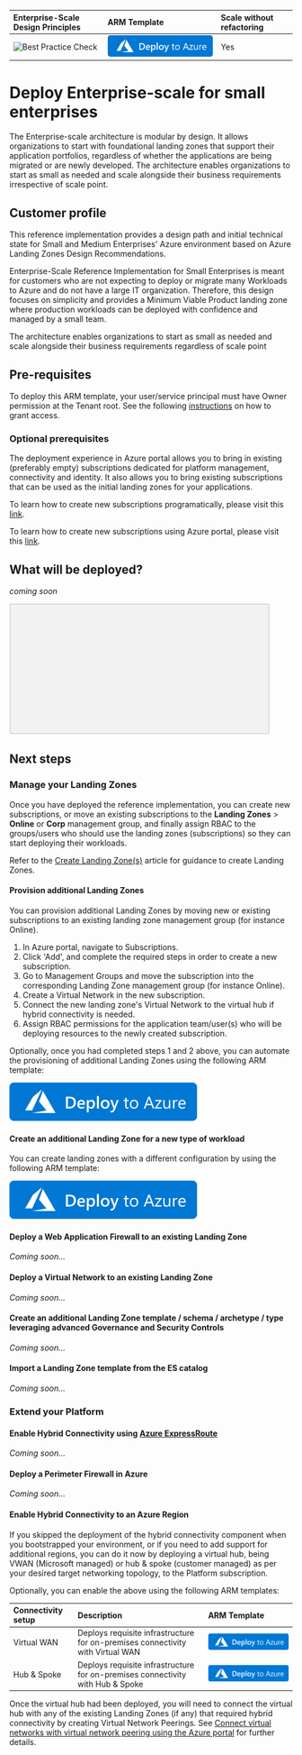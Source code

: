 | Enterprise-Scale Design Principles | ARM Template | Scale without refactoring |
|:-------------|:--------------|:--------------|
|![Best Practice Check](https://azurequickstartsservice.blob.core.windows.net/badges/subscription-deployments/create-rg-lock-role-assignment/BestPracticeResult.svg)| [![Deploy To Azure](https://raw.githubusercontent.com/Azure/azure-quickstart-templates/master/1-CONTRIBUTION-GUIDE/images/deploytoazure.svg?sanitize=true)](https://portal.azure.com/#blade/Microsoft_Azure_CreateUIDef/CustomDeploymentBlade/uri/https%3A%2F%2Fraw.githubusercontent.com%2FAzure%2FEnterprise-Scale%2Fmain%2Fdocs%2Freference%2Ftreyresearch%2FarmTemplates%2Fes-lite.json/createUIDefinitionUri/https%3A%2F%2Fraw.githubusercontent.com%2FAzure%2FEnterprise-Scale%2Fmain%2Fdocs%2Freference%2Ftreyresearch%2FarmTemplates%2Fportal-es-lite.json)  | Yes |

# Deploy Enterprise-scale for small enterprises
The Enterprise-scale architecture is modular by design. It allows organizations to start with foundational landing zones that support their application portfolios, regardless of whether the applications are being migrated or are newly developed. The architecture enables organizations to start as small as needed and scale alongside their business requirements irrespective of scale point.

## Customer profile
This reference implementation provides a design path and initial technical state for Small and Medium Enterprises' Azure environment based on Azure Landing Zones Design Recommendations.

Enterprise-Scale Reference Implementation for Small Enterprises is meant for customers who are not expecting to deploy or migrate many Workloads to Azure and do not have a large IT organization. Therefore, this design focuses on simplicity and provides a Minimum Viable Product landing zone where production workloads can be deployed with confidence and managed by a small team.

The architecture enables organizations to start as small as needed and scale alongside their business requirements regardless of scale point


## Pre-requisites

To deploy this ARM template, your user/service principal must have Owner permission at the Tenant root.
See the following [instructions](https://docs.microsoft.com/en-us/azure/role-based-access-control/elevate-access-global-admin) on how to grant access.

### Optional prerequisites

The deployment experience in Azure portal allows you to bring in existing (preferably empty) subscriptions dedicated for platform management, connectivity and identity. It also allows you to bring existing subscriptions that can be used as the initial landing zones for your applications.

To learn how to create new subscriptions programatically, please visit this [link](https://docs.microsoft.com/en-us/azure/azure-resource-manager/management/programmatically-create-subscription?tabs=rest).

To learn how to create new subscriptions using Azure portal, please visit this [link](https://azure.microsoft.com/en-us/blog/create-enterprise-subscription-experience-in-azure-portal-public-preview/).

## What will be deployed?

*coming soon*


![Enterprise-Scale with connectivity](./TR-ES-architecture.png)

## Next steps

### Manage your Landing Zones

Once you have deployed the reference implementation, you can create new subscriptions, or move an existing subscriptions to the **Landing Zones** > **Online** or **Corp**  management group, and finally assign RBAC to the groups/users who should use the landing zones (subscriptions) so they can start deploying their workloads.

Refer to the [Create Landing Zone(s)](../../EnterpriseScale-Deploy-landing-zones.md) article for guidance to create Landing Zones.

#### Provision additional Landing Zones 

You can provision additional Landing Zones by moving new or existing subscriptions to an existing landing zone management group (for instance Online).

1. In Azure portal, navigate to Subscriptions.
2. Click 'Add', and complete the required steps in order to create a new subscription.
3. Go to Management Groups and move the subscription into the corresponding Landing Zone management group (for instance Online).
4. Create a Virtual Network in the new subscription.
5. Connect the new landing zone's Virtual Network to the virtual hub if hybrid connectivity is needed.
6. Assign RBAC permissions for the application team/user(s) who will be deploying resources to the newly created subscription.

Optionally, once you had completed steps 1 and 2 above, you can automate the provisioning of additional Landing Zones using the following ARM template:

[![Provision Landing Zone](https://raw.githubusercontent.com/Azure/azure-quickstart-templates/master/1-CONTRIBUTION-GUIDE/images/deploytoazure.svg?sanitize=true)](https://ms.portal.azure.com/?feature.customportal=false#create/Microsoft.Template/uri/https%3A%2F%2Fraw.githubusercontent.com%2Fjuazasan%2FEnterprise-Scale%2Ffta%2Ftrey-research-ri-abstracted%2Fdocs%2Freference%2Ftreyresearch%2FarmTemplates%2Fes-add-lz.json/createUIDefinitionUri/https%3A%2F%2Fraw.githubusercontent.com%2Fjuazasan%2FEnterprise-Scale%2Ffta%2Ftrey-research-ri-abstracted%2Fdocs%2Freference%2Ftreyresearch%2FarmTemplates%2Fportal-es-add-lz.json) 

#### Create an additional Landing Zone for a new type of workload

You can create landing zones with a different configuration by using the following ARM template:

[![Add New Landing Zone Type](https://raw.githubusercontent.com/Azure/azure-quickstart-templates/master/1-CONTRIBUTION-GUIDE/images/deploytoazure.svg?sanitize=true)](https://ms.portal.azure.com/?feature.customportal=false#create/Microsoft.Template/uri/https%3A%2F%2Fraw.githubusercontent.com%2Fjuazasan%2FEnterprise-Scale%2Ffta%2Ftrey-research-ri-abstracted%2Fdocs%2Freference%2Ftreyresearch%2FarmTemplates%2Fes-add-lz-template.json/createUIDefinitionUri/https%3A%2F%2Fraw.githubusercontent.com%2Fjuazasan%2FEnterprise-Scale%2Ffta%2Ftrey-research-ri-abstracted%2Fdocs%2Freference%2Ftreyresearch%2FarmTemplates%2Fportal-es-add-lz-template.json) 

#### Deploy a Web Application Firewall to an existing Landing Zone

*Coming soon...*

#### Deploy a Virtual Network to an existing Landing Zone

*Coming soon...*

#### Create an additional Landing Zone template / schema / archetype / type leveraging advanced Governance and Security Controls

*Coming soon...*

#### Import a Landing Zone template from the ES catalog

*Coming soon...*

### Extend your Platform

#### Enable Hybrid Connectivity using [Azure ExpressRoute](https://docs.microsoft.com/en-us/azure/expressroute/expressroute-introduction)

*Coming soon...*

#### Deploy a Perimeter Firewall in Azure

*Coming soon...*

#### Enable Hybrid Connectivity to an Azure Region 

If you skipped the deployment of the hybrid connectivity component when you bootstrapped your environment, or if you need to add support for additional regions, you can do it now by deploying a virtual hub, being VWAN (Microsoft managed) or hub & spoke (customer managed) as per your desired target networking topology, to the Platform subscription.

Optionally, you can enable the above using the following ARM templates:

| Connectivity setup | Description | ARM Template |
|:-------------------------|:-------------|:-------------|
| Virtual WAN | Deploys requisite infrastructure for on-premises connectivity with Virtual WAN  | [![Add Connectivity (vWAN)](https://raw.githubusercontent.com/Azure/azure-quickstart-templates/master/1-CONTRIBUTION-GUIDE/images/deploytoazure.svg?sanitize=true)](https://ms.portal.azure.com/?feature.customportal=false#create/Microsoft.Template/uri/https%3A%2F%2Fraw.githubusercontent.com%2Fjuazasan%2FEnterprise-Scale%2Ffta%2Ftrey-research-ri-abstracted%2Fdocs%2Freference%2Ftreyresearch%2FarmTemplates%2Fes-add-vwan.json/createUIDefinitionUri/https%3A%2F%2Fraw.githubusercontent.com%2Fjuazasan%2FEnterprise-Scale%2Ffta%2Ftrey-research-ri-abstracted%2Fdocs%2Freference%2Ftreyresearch%2FarmTemplates%2Fportal-es-add-vwan.json)   |
| Hub & Spoke | Deploys requisite infrastructure for on-premises connectivity with Hub & Spoke  | [![Add Connectivity (H&S)](https://raw.githubusercontent.com/Azure/azure-quickstart-templates/master/1-CONTRIBUTION-GUIDE/images/deploytoazure.svg?sanitize=true)](https://ms.portal.azure.com/?feature.customportal=false#create/Microsoft.Template/uri/https%3A%2F%2Fraw.githubusercontent.com%2Fjuazasan%2FEnterprise-Scale%2Ffta%2Ftrey-research-ri-abstracted%2Fdocs%2Freference%2Ftreyresearch%2FarmTemplates%2Fes-add-hub.json/createUIDefinitionUri/https%3A%2F%2Fraw.githubusercontent.com%2Fjuazasan%2FEnterprise-Scale%2Ffta%2Ftrey-research-ri-abstracted%2Fdocs%2Freference%2Ftreyresearch%2FarmTemplates%2Fportal-es-add-hub.json)  |

Once the virtual hub had been deployed, you will need to connect the virtual hub with any of the existing Landing Zones (if any) that required hybrid connectivity by creating Virtual Network Peerings. See [Connect virtual networks with virtual network peering using the Azure portal](https://docs.microsoft.com/en-us/azure/virtual-network/tutorial-connect-virtual-networks-portal) for further details. 

